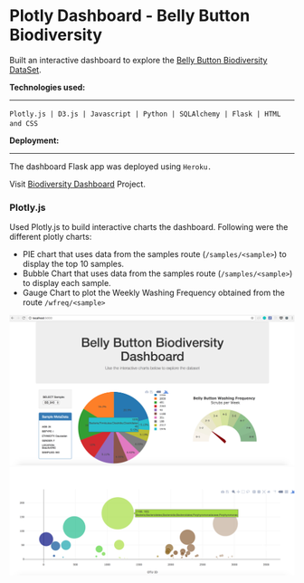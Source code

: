 # Plotly Dashboard - Belly Button Biodiversity

Built an interactive dashboard to explore the [Belly Button Biodiversity DataSet](http://robdunnlab.com/projects/belly-button-biodiversity/).

**Technologies used:**
- - -

` Plotly.js | D3.js | Javascript | Python | SQLAlchemy | Flask | HTML and CSS `

**Deployment:**
- - -

The dashboard Flask app was deployed using `Heroku.`

Visit [Biodiversity Dashboard](https://belly-button-dashboard-sheetal.herokuapp.com) Project.

### Plotly.js

Used Plotly.js to build interactive charts the dashboard. Following were the different plotly charts:

* PIE chart that uses data from the samples route (`/samples/<sample>`) to display the top 10 samples.
* Bubble Chart that uses data from the samples route (`/samples/<sample>`) to display each sample.
* Gauge Chart to plot the Weekly Washing Frequency obtained from the route `/wfreq/<sample>`

![Example Dashboard Page](static/Images/dashboard_part1.png)
![Example Dashboard Page](static/Images/dashboard_part2.png)






